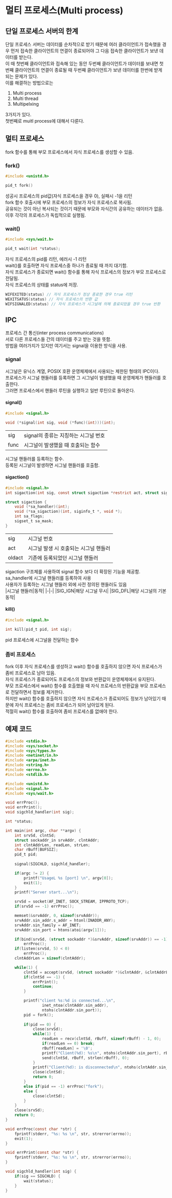 # 멀티 프로세스(Multi process)
## 단일 프로세스 서버의 한계
단일 프로세스 서버는 데이터를 순차적으로 받기 때문에 여러 클라이언트가 접속했을 경우 먼저 접속한 클라이언트의 연결이 종료되어야 그 다음 접속한 클라이언트가 보낸 데이터를 받는다.  
이 때 첫번째 클라이언트와 접속해 있는 동안 두번째 클라이언트가 데이터를 보내면 첫번째 클라이언트의 연결이 종료될 때 두번째 클라이언트가 보낸 데이터를 한번에 받게 되는 문제가 있다.  
이를 해결하는 방법으로는 
1. Multi process
2. Multi thread
3. Multipelxing  

3가지가 있다.  
첫번째로 muitl process에 대해서 다룬다.  
## 멀티 프로세스
fork 함수를 통해 부모 프로세스에서 자식 프로세스를 생성할 수 있음. 

### fork()
```c
#include <unistd.h>

pid_t fork()
```
성공시 프로세스의 pid값(자식 프로세스을 경우 0), 실패시 -1을 리턴  
fork 함수 호출시에 부모 프로세스의 정보가 자식 프로세스로 복사됨.  
공유되는 것이 아닌 복사되는 것이기 때문에 부모와 자식간의 공유하는 데이터가 없음.  
이후 각각의 프로세스가 독립적으로 실행됨.  

### wait()

```c
#include <sys/wait.h>

pid_t wait(int *status);
```
자식 프로세스의 pid를 리턴, 에러시 -1 리턴  
wait()를 호출하면 자식 프로세스중 하나가 종료될 때 까지 대기함.  
자식 프로세스가 종료되면 wait() 함수를 통해 자식 프로세스의 정보가 부모 프로세스로 전달됨.  
자식 프로세스의 상태를 status에 저장.  
```c
WIFEXITED(status) // 자식 프로세스가 정상 종료한 경우 true 리턴
WEXITSATUS(status) // 자식 프로세스의 반환 값
WIFSIGNALED(status) // 자식 프로세스가 시그널에 의해 종료되었을 경우 true 반환
```

## IPC 
프로세스 간 통신(inter process communications)  
서로 다른 프로세스들 간의 데이터를 주고 받는 것을 뜻함.  
방법을 여러가지가 있지만 여기서는 signal을 이용한 방식을 사용.  

### signal
시그널은 유닉스 계열, POSIX 호환 운영체제에서 사용되는 제한된 형태의 IPC이다.  
프로세스가 시그널 핸들러를 등록하면 그 시그널이 발생했을 때 운영체제가 핸들러를 호출한다.  
그러면 프로세스에서 핸들러 루틴을 실행하고 일반 루틴으로 돌아온다.  

#### signal()
```c
#include <signal.h>

void (*signal(int sig, void (*func)(int)))(int);
```
|||
|-|-|
|sig|signal의 종류는 지칭하는 시그널 번호|
|func|시그널이 발생했을 때 호출되는 함수|  

시그널 핸들러를 등록하는 함수.  
등록된 시그널이 발생하면 시그널 핸들러를 호출함.  

#### sigaction()
```c 
#include <signal.h>
int sigaction(int sig, const struct sigaction *restrict act, struct sigaction *restrict oldact);

struct sigaction {
    void (*sa_handler)(int);
    void (*sa_sigaction)(int, siginfo_t *, void *);
    int sa_flags;            
    sigset_t sa_mask;            
}
```
|||
|-|-|
|sig|시그널 번호|
|act|시그널 발생 시 호출되는 시그널 핸들러|
|oldact|기존에 등록되었던 시그널 핸들러|  

sigaction 구조체를 사용하여 signal 함수 보다 더 확장된 기능을 제공함.  
sa_handler에 시그널 핸들러를 등록하여 사용  
사용자가 등록하는 시그널 핸들러 외에 사전 정의된 핸들러도 있음  
|시그널 핸들러|동작|
|-|-|
|SIG_IGN|해당 시그널 무시|
|SIG_DFL|해당 시그널의 기본 동작|  

#### kill()
```c
#include <signal.h>

int kill(pid_t pid, int sig);
```
pid 프로세스에 시그널을 전달하는 함수  


### 좀비 프로세스
fork 이후 자식 프로세스를 생성하고 wait() 함수를 호출하지 않으면 자식 프로세스가 좀비 프로세스로 남아 있음.  
자식 프로세스가 종료되어도 프로세스의 정보와 반환값이 운영체제에서 유지된다.  
부모 프로세스에서 wait() 함수를 호출했을 때 자식 프로세스의 반환값을 부모 프로세스로 전달하면서 정보를 제거한다.  
하지만 wait() 함수를 호출하지 않으면 자식 프로세스가 종료되어도 정보가 남아있기 때문에 자식 프로세스는 좀비 프로세스가 되어 남아있게 된다.  
적절히 wait() 함수를 호출하여 좀비 프로세스를 없애야 한다.  

## 예제 코드
```c
#include <stdio.h>
#include <sys/socket.h>
#include <sys/types.h>
#include <netinet/in.h>
#include <arpa/inet.h>
#include <string.h>
#include <errno.h>
#include <stdlib.h>

#include <unistd.h>
#include <signal.h>
#include <sys/wait.h>

void errProc();
void errPrint();
void sigchld_handler(int sig);

int *status;

int main(int argc, char **argv) {
	int srvSd, clntSd;
	struct sockaddr_in srvAddr, clntAddr;
	int clntAddrLen, readLen, strLen;
	char rBuff[BUFSIZ];
	pid_t pid;
	
	signal(SIGCHLD, sigchld_handler);

	if(argc != 2) {
		printf("UsageL %s [port] \n", argv[0]);
		exit(1);
	}
	printf("Server start...\n");

	srvSd = socket(AF_INET, SOCK_STREAM, IPPROTO_TCP);
	if(srvSd == -1) errProc();

	memset(&srvAddr, 0, sizeof(srvAddr));
	srvAddr.sin_addr.s_addr = htonl(INADDR_ANY);
	srvAddr.sin_family = AF_INET;
	srvAddr.sin_port = htons(atoi(argv[1]));

	if(bind(srvSd, (struct sockaddr *)&srvAddr, sizeof(srvAddr)) == -1)
		errProc();
	if(listen(srvSd, 5) < 0) 
		errProc();
	clntAddrLen = sizeof(clntAddr);

	while(1) {
		clntSd = accept(srvSd, (struct sockaddr *)&clntAddr, &clntAddrLen);
		if(clntSd == -1) {
			errPrint();
			continue;
		}

		printf("client %s:%d is connected...\n", 
				inet_ntoa(clntAddr.sin_addr), 
				ntohs(clntAddr.sin_port));
		pid = fork();
		
		if(pid == 0) {
			close(srvSd);
			while(1) {
				readLen = recv(clntSd, rBuff, sizeof(rBuff) - 1, 0);
				if(readLen == 0) break;
				rBuff[readLen] = '\0';
				printf("Client(%d): %s\n", ntohs(clntAddr.sin_port), rBuff);
				send(clntSd, rBuff, strlen(rBuff), 0);
			}
			printf("Client(%d): is disconnected\n", ntohs(clntAddr.sin_port));
			close(clntSd);
			return 0;
		}
		else if(pid == -1) errProc("fork");
		else {
			close(clntSd);
		}
	}
	close(srvSd);
	return 0;
}

void errProc(const char *str) {
	fprintf(stderr, "%s: %s \n", str, strerror(errno));
	exit(1);
}

void errPrint(const char *str) {
	fprintf(stderr, "%s: %s \n", str, strerror(errno));
}

void sigchld_handler(int sig) {
	if(sig == SIGCHLD) {
		wait(status);
	}
}
```
